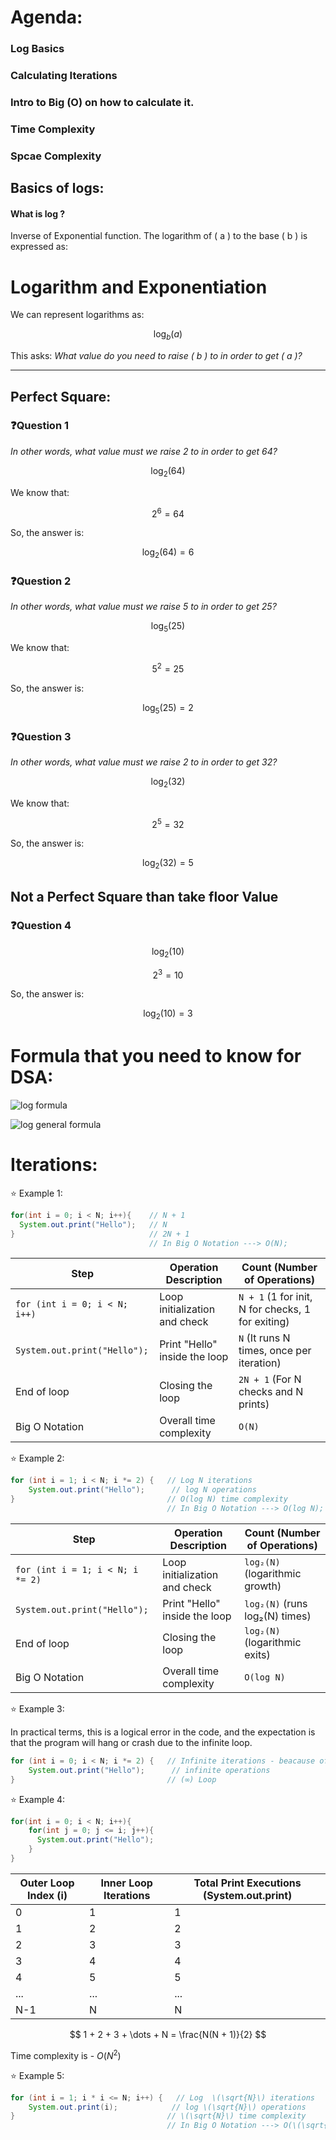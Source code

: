 # Agenda:
### Log Basics
### Calculating Iterations
### Intro to Big (O) on how to calculate it.
### Time Complexity
### Spcae Complexity


## Basics of logs:

#### What is log ? 
Inverse of Exponential function.
The logarithm of \( a \) to the base \( b \) is expressed as:

# Logarithm and Exponentiation

We can represent logarithms as:

$$ \log_b(a) $$

This asks: *What value do you need to raise \( b \) to in order to get \( a \)?*

---
## Perfect Square:
### ❓Question 1
*In other words, what value must we raise 2 to in order to get 64?*

$$ \log_2(64) $$

We know that:

$$ 2^6 = 64 $$

So, the answer is:

$$ \log_2(64) = 6 $$

### ❓Question 2
*In other words, what value must we raise 5 to in order to get 25?*

$$ \log_5(25) $$

We know that:

$$ 5^2 = 25 $$

So, the answer is:

$$ \log_5(25) = 2 $$

### ❓Question 3
*In other words, what value must we raise 2 to in order to get 32?*

$$ \log_2(32) $$

We know that:

$$ 2^5 = 32 $$

So, the answer is:

$$ \log_2(32) = 5 $$

## Not a Perfect Square than take floor Value

### ❓Question 4

$$ \log_2(10) $$


$$ 2^3 = 10 $$

So, the answer is:

$$ \log_2(10) = 3 $$


# Formula that you need to know for DSA:

![log formula](https://github.com/user-attachments/assets/d8a55a01-18a2-40d1-b96a-8aa6afeb5bdf)

![log general formula](https://github.com/user-attachments/assets/16a11427-332d-4015-aed8-55c37777acca)

# Iterations:

⭐ Example 1:

```java
for(int i = 0; i < N; i++){    // N + 1
  System.out.print("Hello");   // N
}                              // 2N + 1
                               // In Big O Notation ---> O(N);
```

| Step                                   | Operation Description        | Count (Number of Operations) |
|----------------------------------------|------------------------------|------------------------------|
| `for (int i = 0; i < N; i++)`          | Loop initialization and check | `N + 1` (1 for init, N for checks, 1 for exiting) |
| `System.out.print("Hello");`           | Print "Hello" inside the loop | `N` (It runs N times, once per iteration) |
| End of loop                            | Closing the loop             | `2N + 1` (For N checks and N prints) |
| Big O Notation                         | Overall time complexity      | `O(N)`                       |


⭐ Example 2:

```java
for (int i = 1; i < N; i *= 2) {   // Log N iterations
    System.out.print("Hello");      // log N operations
}                                  // O(log N) time complexity
                                   // In Big O Notation ---> O(log N);

```
| Step                                   | Operation Description        | Count (Number of Operations)    |
|----------------------------------------|------------------------------|---------------------------------|
| `for (int i = 1; i < N; i *= 2)`       | Loop initialization and check | `log₂(N)` (logarithmic growth)  |
| `System.out.print("Hello");`           | Print "Hello" inside the loop | `log₂(N)` (runs log₂(N) times) |
| End of loop                            | Closing the loop             | `log₂(N)` (logarithmic exits)  |
| Big O Notation                         | Overall time complexity      | `O(log N)`                      |


⭐ Example 3:

In practical terms, this is a logical error in the code, and the expectation is that the program will hang or crash due to the infinite loop.

```java
for (int i = 0; i < N; i *= 2) {   // Infinite iterations - beacause of i = 0 , i = 0 * 2, i = 0; i *= 2 will result in i staying 0 indefinitely
    System.out.print("Hello");      // infinite operations
}                                  // (∞) Loop

```
⭐ Example 4:

```java
for(int i = 0; i < N; i++){      
    for(int j = 0; j <= i; j++){   
      System.out.print("Hello");  
    }
}
```

| Outer Loop Index (i) | Inner Loop Iterations | Total Print Executions (System.out.print) |
|----------------------|-----------------------|-------------------------------------------|
| 0                    | 1                     | 1                                         |
| 1                    | 2                     | 2                                         |
| 2                    | 3                     | 3                                         |
| 3                    | 4                     | 4                                         |
| 4                    | 5                     | 5                                         |
| ...                  | ...                   | ...                                       |
| N-1                  | N                     | N                                         |

$$
1 + 2 + 3 + \dots + N = \frac{N(N + 1)}{2}
$$

Time complexity is  -  ${O(N^{2})}$

⭐ Example 5:

```java
for (int i = 1; i * i <= N; i++) {   // Log  \(\sqrt{N}\) iterations
    System.out.print(i);            // log \(\sqrt{N}\) operations
}                                  // \(\sqrt{N}\) time complexity
                                   // In Big O Notation ---> O(\(\sqrt{N}\));

```

